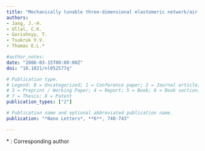 ```yaml
---
title: "Mechanically tunable three-dimensional elastomeric network/air structures via interference lithography"
authors:
- Jang, J.-H.
- Ullal, C.K.
- Gorishnyy, T.
- Tsukruk V.V.
- Thomas E.L.*

#author_notes:
date: "2006-03-15T00:00:00Z"
doi: "10.1021/nl052577q"

# Publication type.
# Legend: 0 = Uncategorized; 1 = Conference paper; 2 = Journal article;
# 3 = Preprint / Working Paper; 4 = Report; 5 = Book; 6 = Book section;
# 7 = Thesis; 8 = Patent
publication_types: ["2"]

# Publication name and optional abbreviated publication name.
publication: "*Nano Letters*, **6**, 740-743"

---
```

\* : Corresponding author
